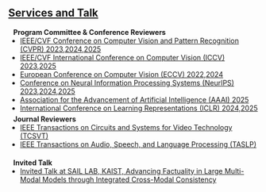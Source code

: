 ## <u>Services and Talk</u>
<h4 style="margin:0 10px 0;">Program Committee & Conference Reviewers</h4>

<ul style="margin:0 0 5px;">
  <li><a href="http://cvpr2023.thecvf.com/"><autocolor>IEEE/CVF Conference on Computer Vision and Pattern Recognition (CVPR) 2023,2024,2025</autocolor></a></li>
  <li><a href="http://iccv2023.thecvf.com/"><autocolor>IEEE/CVF International Conference on Computer Vision (ICCV) 2023,2025</autocolor></a></li>
  <li><a href="https://eccv2024.ecva.net/"><autocolor>European Conference on Computer Vision (ECCV) 2022,2024</autocolor></a></li>
  <li><a href="https://neurips.cc/"><autocolor>Conference on Neural Information Processing Systems (NeurIPS) 2023,2024,2025</autocolor></a></li>
  <li><a href="https://aaai.org/"><autocolor>Association for the Advancement of Artificial Intelligence (AAAI) 2025</autocolor></a></li>
  <li><a href="https://iclr.cc/"><autocolor>International Conference on Learning Representations (ICLR) 2024,2025</autocolor></a></li>
</ul>
  
<h4 style="margin:0 10px 0;">Journal Reviewers</h4>

<ul style="margin:0 0 20px;">
  <li><a href="https://ieeexplore.ieee.org/xpl/RecentIssue.jsp?punumber=76"><autocolor>IEEE Transactions on Circuits and Systems for Video Technology (TCSVT)</autocolor></a></li>
  <li><a href="https://ieeexplore.ieee.org/xpl/RecentIssue.jsp?punumber=6570655"><autocolor>IEEE Transactions on Audio, Speech, and Language Processing (TASLP)</autocolor></a></li>
</ul>

<h4 style="margin:0 10px 0;">Invited Talk</h4>

<ul style="margin:0 0 20px;">
  <li><a href=""><autocolor>Invited Talk at SAIL LAB, KAIST, Advancing Factuality in Large Multi-Modal Models through Integrated Cross-Modal Consistency</autocolor></a></li>
</ul>
